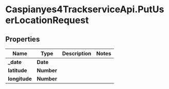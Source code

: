 # Caspianyes4TrackserviceApi.PutUserLocationRequest

## Properties
Name | Type | Description | Notes
------------ | ------------- | ------------- | -------------
**_date** | **Date** |  | 
**latitude** | **Number** |  | 
**longitude** | **Number** |  | 
